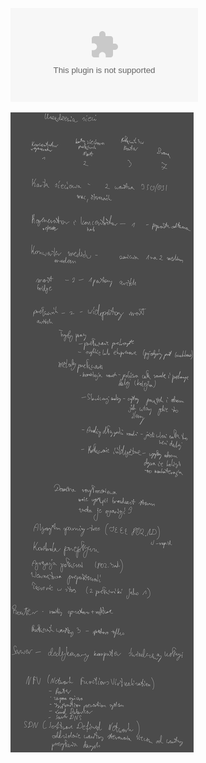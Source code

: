 ![](/Notatki/Semestr%204/Sieci%20komputerowe/Wykłady/Wykład%207/7_SK_Urzadzenia%20LAN.pptx)

![](/Notatki/Semestr%204/Sieci%20komputerowe/Wykłady/Wykład%207/Drawing%202024-04-17%2017.09.49.excalidraw.svg)